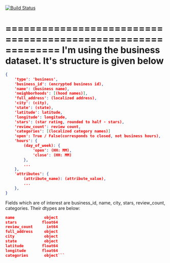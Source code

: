 [![Build Status](https://travis-ci.org/Yelp/dataset-examples.svg)](https://travis-ci.org/Yelp/dataset-examples)

=============================================================
I'm using the business dataset. It's structure is given below
=============================================================

```json
{
    'type': 'business',
    'business_id': (encrypted business id),
    'name': (business name),
    'neighborhoods': [(hood names)],
    'full_address': (localized address),
    'city': (city),
    'state': (state),
    'latitude': latitude,
    'longitude': longitude,
    'stars': (star rating, rounded to half - stars),
    'review_count': review count,
    'categories': [(localized category names)]
    'open': True / False(corresponds to closed, not business hours),
    'hours': {
        (day_of_week): {
            'open': (HH: MM),
            'close': (HH: MM)
        },
        ...
    },
    'attributes': {
        (attribute_name): (attribute_value),
        ...
    },
}
```

Fields which are of interest are business_id, name, city, stars, review_count, categories. Their dtypes are below:

```json
name             object
stars           float64
review_count      int64
full_address     object
city             object
state            object
latitude        float64
longitude       float64
categories       object```
